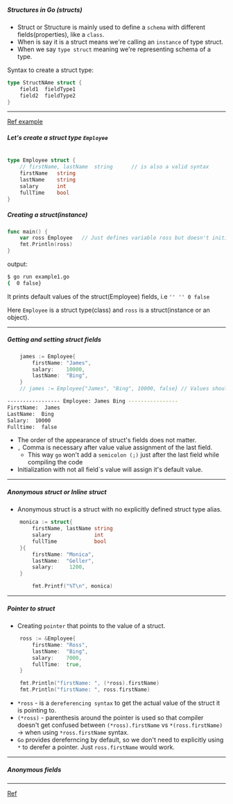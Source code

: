 

##### Structures in Go (structs)

- Struct or Structure is mainly used to define a `schema` with different fields(properties), like a `class`.
- When is say it is a struct means we're calling an `instance` of type struct.
- When we say `type struct` meaning we're representing schema of a type.

Syntax to create a struct type:

```go
type StructNAme struct {
    field1  fieldType1
    field2  fieldType2 
}
```

-----
[Ref example](example1.go)

##### Let's create a struct type `Employee`

```go

type Employee struct {
	// firstName, lastName	string		// is also a valid syntax
	firstName	string
	lastName	string
	salary		int
	fullTime	bool
}
```

##### Creating a struct(instance)

```go
func main() {
	var ross Employee   // Just defines variable ross but doesn't initializes it. 
	fmt.Println(ross)
}
```

output:
```bash
$ go run example1.go 
{  0 false}
```
It prints default values of the struct(Employee) fields, i.e `'' '' 0 false`

Here `Employee` is a struct type(class) and `ross` is a struct(instance or an object).

-----
##### Getting and setting struct fields

```go
	james := Employee{
		firstName: "James",
		salary:    10000,
		lastName:  "Bing",
	}
	// james := Employee{"James", "Bing", 10000, false} // Values should be provided in order when field names are not provided

```
```bash
----------------- Employee: James Bing ----------------
FirstName:  James
LastName:  Bing
Salary:  10000
Fulltime:  false
```

- The order of the appearance of struct's fields does not matter.
- `,` Comma is necessary after value value assignment of the last field. 
  - This way `go` won't add a `semicolon (;)` just after the last field while compiling the code  
- Initialization with not all field`s value will assign it's default value.


-----

##### Anonymous struct or Inline struct
- Anonymous struct is a struct with no explicitly defined struct type alias.

```go
	monica := struct{
		firstName, lastName string
		salary 				int
		fullTime			bool
	}{
		firstName: "Monica",
		lastName:  "Geller",
		salary:		1200,
	}

        fmt.Printf("%T\n", monica)
```

-----

##### Pointer to struct

- Creating `pointer` that points to the value of a struct.
```go
	ross := &Employee{
		firstName: "Ross",
		lastName:  "Bing",
		salary:    7000,
		fullTime:  true,
	}

	fmt.Println("firstName: ", (*ross).firstName)
	fmt.Println("firstName: ", ross.firstName)
```
- `*ross` - is a `dereferencing syntax` to get the actual value of the struct it is pointing to.
- `(*ross)` - parenthesis around the pointer is used so that compiler doesn't get confused between `(*ross).firstName` vs `*(ross.firstName)` -> when using `*ross.firstName` syntax.
- `Go` provides dereferncing by default, so we don't need to explicitly using `*` to derefer a pointer. Just `ross.firstName` would work.

-----
##### Anonymous fields

  




























-----
[Ref](https://medium.com/rungo/structures-in-go-76377cc1)